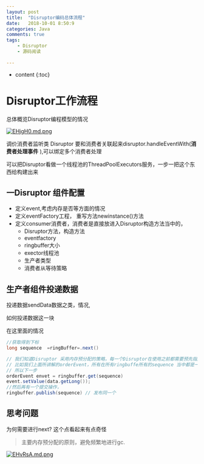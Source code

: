 ```yaml
---
layout: post
title:  "Disruptor编码总体流程"
date:   2018-10-01 8:50:9
categories: Java
comments: true
tags:
    - Disruptor
    - 源码阅读
   
---
```


* content
{:toc}






# Disruptor工作流程

总体概览Disruptor编程模型的情况


[![EHjgH0.md.png](https://s2.ax1x.com/2019/05/16/EHjgH0.md.png)](https://imgchr.com/i/EHjgH0)

调价消费者监听类
Disruptor 要和消费者关联起来disruptor.handleEventWith(**消费者处理事件** ),可以绑定多个消费者处理

可以把Disruptor看做一个线程池的ThreadPoolExecutors服务，一步一把这个东西给构建出来


## 一Disruptor 组件配置
- 定义event,考虑内存是否等方面的情况
- 定义eventFactory工程， 重写方法newinstance()方法
- 定义consumer消费者，消费者是直接放进入Disruptor构造方法当中的，
  - Disruptor方法，构造方法
  - eventfactory
  - ringbuffer大小
  - exector线程池
  - 生产者类型
  - 消费者从等待策略
 
 ## 生产者组件投递数据
 
 投递数据sendData数据之类，情况,
 
 如何投递数据这一块
 
 在这里面的情况
  
  ```java
  //获取得到下标
  long sequence  =ringBuffer=.next()
  
 // 我们知道Disruptor 采用内存预分配的策略，每一个Disruptor在使用之前都需要预先指定好大小的ringbuffer并且指定这个ringbuffer是存储什么类型的数据木 
 // 比如我们上面所讲解的orderEvent，所有在所有ringbuffe所有的sequence 当中都是一个orderEvent对象了，可能就有的orderEvent 为空而已
 // 所以下一步
  orderEvent envet = ringbuffer.get(sequence)
  event.setValue(data.getLong());
  //然后再有一个提交操作， 
  ringbuffer.publish(sequence) // 发布同一个
  ```
 
 
 ## 思考问题
 为何需要进行next? 这个点看起来有点奇怪
 >主要内存预分配的原则，避免频繁地进行gc.
 
 
 
 

  
  [![EHvRsA.md.png](https://s2.ax1x.com/2019/05/16/EHvRsA.md.png)](https://imgchr.com/i/EHvRsA)
